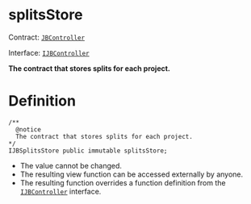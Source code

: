 # splitsStore

Contract: [`JBController`](../)​‌

Interface: [`IJBController`](../../../../interfaces/ijbcontroller.md)

**The contract that stores splits for each project.**

# Definition

```solidity
/** 
  @notice 
  The contract that stores splits for each project.
*/
IJBSplitsStore public immutable splitsStore;
```

* The value cannot be changed.
* The resulting view function can be accessed externally by anyone.
* The resulting function overrides a function definition from the [`IJBController`](../../../../interfaces/ijbcontroller.md) interface.
